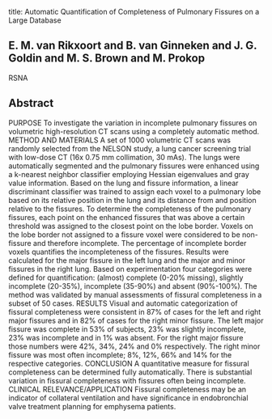 title: Automatic Quantification of Completeness of Pulmonary Fissures on a Large Database

## E. M. van Rikxoort and B. van Ginneken and J. G. Goldin and M. S. Brown and M. Prokop
RSNA


## Abstract
PURPOSE To investigate the variation in incomplete pulmonary fissures on volumetric high-resolution CT scans using a completely automatic method. METHOD AND MATERIALS A set of 1000 volumetric CT scans was randomly selected from the NELSON study, a lung cancer screening trial with low-dose CT (16x 0.75 mm collimation, 30 mAs). The lungs were automatically segmented and the pulmonary fissures were enhanced using a k-nearest neighbor classifier employing Hessian eigenvalues and gray value information. Based on the lung and fissure information, a linear discriminant classifier was trained to assign each voxel to a pulmonary lobe based on its relative position in the lung and its distance from and position relative to the fissures. To determine the completeness of the pulmonary fissures, each point on the enhanced fissures that was above a certain threshold was assigned to the closest point on the lobe border. Voxels on the lobe border not assigned to a fissure voxel were considered to be non-fissure and therefore incomplete. The percentage of incomplete border voxels quantifies the incompleteness of the fissures. Results were calculated for the major fissure in the left lung and the major and minor fissures in the right lung. Based on experimentation four categories were defined for quantification: (almost) complete (0-20% missing), slightly incomplete (20-35%), incomplete (35-90%) and absent (90%-100%). The method was validated by manual assessments of fissural completeness in a subset of 50 cases. RESULTS Visual and automatic categorization of fissural completeness were consistent in 87% of cases for the left and right major fissures and in 82% of cases for the right minor fissure. The left major fissure was complete in 53% of subjects, 23% was slightly incomplete, 23% was incomplete and in 1% was absent. For the right major fissure those numbers were 42%, 34%, 24% and 0% respectively. The right minor fissure was most often incomplete; 8%, 12%, 66% and 14% for the respective categories. CONCLUSION A quantitative measure for fissural completeness can be determined fully automatically. There is substantial variation in fissural completeness with fissures often being incomplete. CLINICAL RELEVANCE/APPLICATION Fissural completeness may be an indicator of collateral ventilation and have significance in endobronchial valve treatment planning for emphysema patients.

